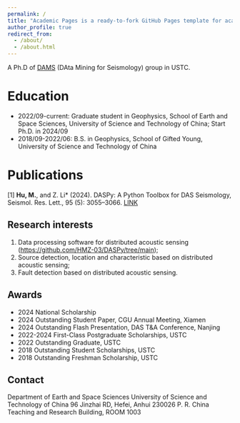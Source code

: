 ```yaml
---
permalink: /
title: "Academic Pages is a ready-to-fork GitHub Pages template for academic personal websites"
author_profile: true
redirect_from: 
  - /about/
  - /about.html
---
```


A Ph.D of [DAMS](https://en.dams.ustc.edu.cn/People/list.htm) (DAta Mining for Seismology) group in USTC.

Education
======
* 2022/09-current: Graduate student in Geophysics, School of Earth and Space Sciences, University of Science and Technology of China; Start Ph.D. in 2024/09
* 2018/09-2022/06: B.S. in Geophysics, School of Gifted Young, University of Science and Technology of China

Publications
======
[1] **Hu, M.**, and Z. Li* (2024). DASPy: A Python Toolbox for DAS Seismology, Seismol. Res. Lett.,  95 (5): 3055–3066. [LINK](https://pubs.geoscienceworld.org/ssa/srl/article/95/5/3055/645865/DASPy-A-Python-Toolbox-for-DAS-Seismology)

Research interests
------
1. Data processing software for distributed acoustic sensing (https://github.com/HMZ-03/DASPy/tree/main);
2. Source detection, location and characteristic based on distributed acoustic sensing;
3. Fault detection based on distributed acoustic sensing.

Awards
------
* 2024 National Scholarship
* 2024 Outstanding Student Paper, CGU Annual Meeting, Xiamen
* 2024 Outstanding Flash Presentation, DAS T&A Conference, Nanjing
* 2022-2024 First-Class Postgraduate Scholarships, USTC
* 2022 Outstanding Graduate, USTC
* 2018 Outstanding Student Scholarships, USTC
* 2018 Outstanding Freshman Scholarship, USTC

Contact
------
Department of Earth and Space Sciences
University of Science and Technology of China
96 Jinzhai RD, Hefei, Anhui 230026
P. R. China
Teaching and Research Building, ROOM 1003
